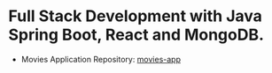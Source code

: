 # Full Stack Development with Java Spring Boot, React and MongoDB.

- Movies Application Repository: [movies-app](https://github.com/fromnowwon/movies-app)